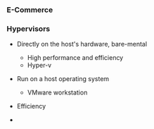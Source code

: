### E-Commerce

### Hypervisors
- Directly on the host's hardware, bare-mental
	- High performance and efficiency
	- Hyper-v
- Run on a host operating system
	- VMware workstation

- Efficiency
- 
